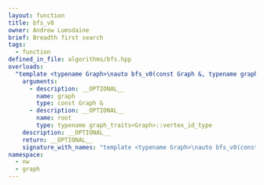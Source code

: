 ```yaml
---
layout: function
title: bfs_v0
owner: Andrew Lumsdaine
brief: Breadth first search
tags:
  - function
defined_in_file: algorithms/bfs.hpp
overloads:
  "template <typename Graph>\nauto bfs_v0(const Graph &, typename graph_traits<Graph>::vertex_id_type)":
    arguments:
      - description: __OPTIONAL__
        name: graph
        type: const Graph &
      - description: __OPTIONAL__
        name: root
        type: typename graph_traits<Graph>::vertex_id_type
    description: __OPTIONAL__
    return: __OPTIONAL__
    signature_with_names: "template <typename Graph>\nauto bfs_v0(const Graph & graph, typename graph_traits<Graph>::vertex_id_type root)"
namespace:
  - nw
  - graph
---
```

